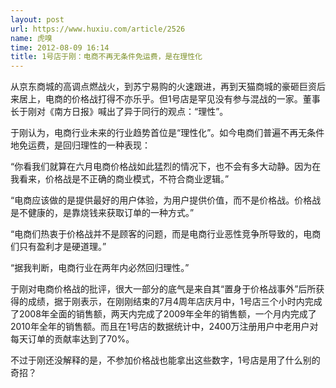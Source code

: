 ```yaml
---
layout: post
url: https://www.huxiu.com/article/2526
name: 虎嗅
time: 2012-08-09 16:14
title: 1号店于刚：电商不再无条件免运费，是在理性化
---
```

从京东商城的高调点燃战火，到苏宁易购的火速跟进，再到天猫商城的豪砸巨资后来居上，电商的价格战打得不亦乐乎。但1号店是罕见没有参与混战的一家。董事长于刚对《南方日报》喊出了异于同行的观点：“理性”。

于刚认为，电商行业未来的行业趋势首位是“理性化”。如今电商们普遍不再无条件地免运费，是回归理性的一种表现：

“你看我们就算在六月电商价格战如此猛烈的情况下，也不会有多大动静。因为在我看来，价格战是不正确的商业模式，不符合商业逻辑。”

“电商应该做的是提供最好的用户体验，为用户提供价值，而不是价格战。价格战是不健康的，是靠烧钱来获取订单的一种方式。”

“电商们热衷于价格战并不是顾客的问题，而是电商行业恶性竞争所导致的，电商们只有盈利才是硬道理。”

“据我判断，电商行业在两年内必然回归理性。”

于刚对电商价格战的批评，很大一部分的底气是来自其“置身于价格战事外”后所获得的成绩，据于刚表示，在刚刚结束的7月4周年店庆月中，1号店三个小时内完成了2008年全面的销售额，两天内完成了2009年全年的销售额，一个月内完成了2010年全年的销售额。而且在1号店的数据统计中，2400万注册用户中老用户对每天订单的贡献率达到了70%。

不过于刚还没解释的是，不参加价格战也能拿出这些数字，1号店是用了什么别的奇招？

